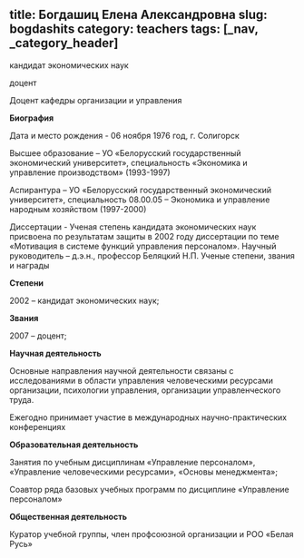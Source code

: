 title: Богдашиц Елена Александровна
slug: bogdashits
category: teachers
tags: [_nav, _category_header]
---

кандидат экономических наук

доцент

Доцент кафедры организации и управления

__Биография__

Дата и место рождения - 06 ноября 1976 год, г. Солигорск

Высшее образование – УО «Белорусский государственный экономический университет», специальность «Экономика и управление производством» (1993-1997)

Аспирантура – УО «Белорусский государственный экономический университет», специальность 08.00.05 – Экономика и управление народным хозяйством (1997-2000)

Диссертации - Ученая степень кандидата экономических наук присвоена по результатам защиты в 2002 году диссертации по теме «Мотивация в системе функций управления персоналом». Научный руководитель – д.э.н., профессор Беляцкий Н.П.
Ученые степени, звания и награды

__Степени__

2002 – кандидат экономических наук;

__Звания__

2007 – доцент;

__Научная деятельность__

Основные направления научной деятельности связаны с исследованиями в области управления человеческими ресурсами организации, психологии управления, организации управленческого труда.

Ежегодно принимает участие в международных научно-практических конференциях

__Образовательная деятельность__

Занятия по учебным дисциплинам  «Управление персоналом», «Управление человеческими ресурсами», «Основы менеджмента»;

Соавтор ряда базовых учебных программ по дисциплине «Управление персоналом»

__Общественная деятельность__

Куратор учебной группы, член профсоюзной организации и РОО «Белая Русь»
